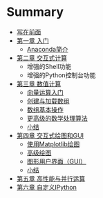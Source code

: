 # Summary

* [写在前面](README.md)
* [第一章 入门](1.0.chapter.md)
   * [Anaconda简介](1.1.intro_to_anaconda.md)
* [第二章 交互式计算](2.0.chapter.md)
   * 增强的Shell功能
   * 增强的Python控制台功能
* [第三章 数值计算](3.0.chapter.md)
   * [向量运算入门](3.1.a_primer_to_vector_computing.md)
   * [创建与加载数组](3.2.creating_and_loading_arrays.md)
   * [数组基本操作](3.3.working_with_arrays.md)
   * [更高级的数学处理算法](3.4.advanced_mathematical_processing.md)
   * [小结](3.5.summary.md)
* [第四章 交互式绘图和GUI](4.0.chapter.md)
   * [使用Matplotlib绘图](4.1.figures_with_matplotlib.md)
   * [高级绘图](4.2.advanced_figures_and_graphics.md)
   * [图形用户界面（GUI）](4.3.gui.md)
   * [小结](4.4.summary.md)
* [第五章 高性能与并行运算](chapter5.md)
* [第六章 自定义IPython](chapter6.md)

